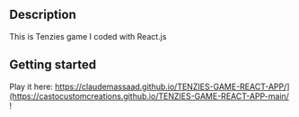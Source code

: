 ## Description
This is Tenzies game I coded with React.js

## Getting started

Play it here: https://claudemassaad.github.io/TENZIES-GAME-REACT-APP/](https://castocustomcreations.github.io/TENZIES-GAME-REACT-APP-main/ !
